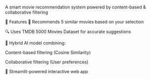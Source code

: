 A smart movie recommendation system powered by content-based & collaborative filtering

🌟 Features
🎥 Recommends 5 similar movies based on your selection

🔍 Uses TMDB 5000 Movies Dataset for accurate suggestions

🤖 Hybrid AI model combining:

Content-based filtering (Cosine Similarity)

Collaborative filtering (User preferences)

📱 Streamlit-powered interactive web app
